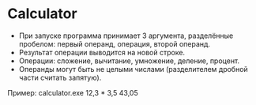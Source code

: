 # Calculator

* При запуске программа принимает 3 аргумента, разделённые пробелом: первый операнд, операция, второй операнд. 
* Результат операции выводится на новой строке.
* Операции: сложение, вычитание, умножение, деление, процент.
* Операнды могут быть не целыми числами (разделителем дробной части считать запятую).

Пример:
calculator.exe 12,3 * 3,5
43,05
